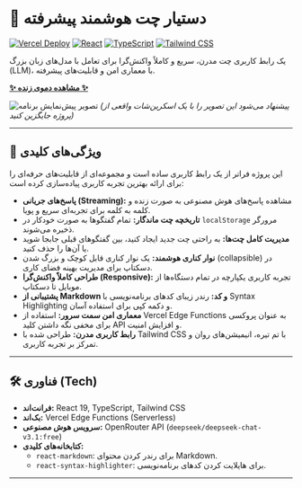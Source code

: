 
# 🚀 دستیار چت هوشمند پیشرفته

[![Vercel Deploy](https://img.shields.io/badge/Deploy%20with-Vercel-black?style=for-the-badge&logo=vercel)](https://ai-chat-three-snowy.vercel.app/)
[![React](https://img.shields.io/badge/React-19-blue?style=for-the-badge&logo=react)](https://react.dev/)
[![TypeScript](https://img.shields.io/badge/TypeScript-5-blue?style=for-the-badge&logo=typescript)](https://www.typescriptlang.org/)
[![Tailwind CSS](https://img.shields.io/badge/Tailwind_CSS-3-38B2AC?style=for-the-badge&logo=tailwind-css)](https://tailwindcss.com/)

یک رابط کاربری چت مدرن، سریع و کاملاً واکنش‌گرا برای تعامل با مدل‌های زبان بزرگ (LLM)، با معماری امن و قابلیت‌های پیشرفته.

**[✨ مشاهده دموی زنده ✨](https://ai-chat-three-snowy.vercel.app/)**

![تصویر پیش‌نمایش برنامه](https://picsum.photos/seed/aichat/1200/600)
*(پیشنهاد می‌شود این تصویر را با یک اسکرین‌شات واقعی از پروژه جایگزین کنید)*

---

## 🌟 ویژگی‌های کلیدی

این پروژه فراتر از یک رابط کاربری ساده است و مجموعه‌ای از قابلیت‌های حرفه‌ای را برای ارائه بهترین تجربه کاربری پیاده‌سازی کرده است:

- **پاسخ‌های جریانی (Streaming):** مشاهده پاسخ‌های هوش مصنوعی به صورت زنده و کلمه به کلمه برای تجربه‌ای سریع و پویا.
- **تاریخچه چت ماندگار:** تمام گفتگوها به صورت خودکار در `localStorage` مرورگر ذخیره می‌شوند.
- **مدیریت کامل چت‌ها:** به راحتی چت جدید ایجاد کنید، بین گفتگوهای قبلی جابجا شوید یا آن‌ها را حذف کنید.
- **نوار کناری هوشمند:** یک نوار کناری قابل کوچک و بزرگ شدن (collapsible) در دسکتاپ برای مدیریت بهینه فضای کاری.
- **طراحی کاملاً واکنش‌گرا (Responsive):** تجربه کاربری یکپارچه در تمام دستگاه‌ها از موبایل تا دسکتاپ.
- **پشتیبانی از Markdown و کد:** رندر زیبای کدهای برنامه‌نویسی با Syntax Highlighting و دکمه کپی برای استفاده آسان.
- **معماری امن سمت سرور:** استفاده از Vercel Edge Functions به عنوان پروکسی برای مخفی نگه داشتن کلید API و افزایش امنیت.
- **رابط کاربری مدرن:** طراحی شده با Tailwind CSS با تم تیره، انیمیشن‌های روان و تمرکز بر تجربه کاربری.

---

## 🛠️ فناوری (Tech)

- **فرانت‌اند:** React 19, TypeScript, Tailwind CSS
- **بک‌اند:** Vercel Edge Functions (Serverless)
- **سرویس هوش مصنوعی:** OpenRouter API (`deepseek/deepseek-chat-v3.1:free`)
- **کتابخانه‌های کلیدی:**
  - `react-markdown`: برای رندر کردن محتوای Markdown.
  - `react-syntax-highlighter`: برای هایلایت کردن کدهای برنامه‌نویسی.

---